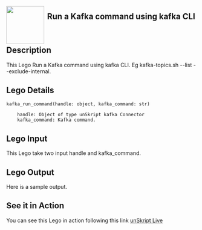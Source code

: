 [<img align="left" src="https://unskript.com/assets/favicon.png" width="100" height="100" style="padding-right: 5px">](https://unskript.com/assets/favicon.png) 
<h2>Run a Kafka command using kafka CLI</h2>

<br>

## Description
This Lego Run a Kafka command using kafka CLI. Eg kafka-topics.sh --list --exclude-internal.


## Lego Details

    kafka_run_command(handle: object, kafka_command: str)

        handle: Object of type unSkript kafka Connector
        kafka_command: Kafka command.

## Lego Input
This Lego take two input handle and kafka_command.

## Lego Output
Here is a sample output.


## See it in Action

You can see this Lego in action following this link [unSkript Live](https://us.app.unskript.io)